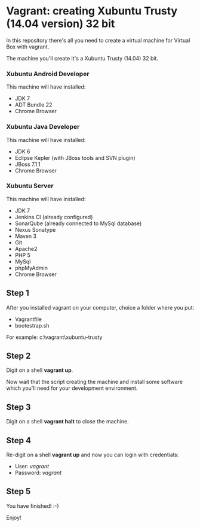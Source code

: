 Vagrant: creating Xubuntu Trusty (14.04 version) 32 bit 
=======

In this repository there's all you need to create a virtual machine for Virtual Box with vagrant.

The machine you'll create it's a Xubuntu Trusty (14.04) 32 bit.

### Xubuntu Android Developer

This machine will have installed:
* JDK 7
* ADT Bundle 22
* Chrome Browser

### Xubuntu Java Developer

This machine will have installed:
* JDK 6
* Eclipse Kepler (with JBoss tools and SVN plugin)
* JBoss 7.1.1
* Chrome Browser

### Xubuntu Server

This machine will have installed:
* JDK 7
* Jenkins CI (already configured)
* SonarQube (already connected to MySql database)
* Nexus Sonatype
* Maven 3
* Git
* Apache2
* PHP 5
* MySql
* phpMyAdmin
* Chrome Browser

## Step 1

After you installed vagrant on your computer, choice a folder where you put:
* Vagrantfile
* bootestrap.sh

For example: c:\vagrant\xubuntu-trusty

## Step 2

Digit on a shell **vagrant up**.

Now wait that the script creating the machine and install some software which you'll need for your development environment.

## Step 3

Digit on a shell **vagrant halt** to close the machine.

## Step 4

Re-digit on a shell **vagrant up** and now you can login with credentials:
* User: *vagrant*
* Password: *vagrant*

## Step 5

You have finished! :-)

Enjoy!
